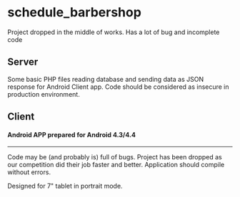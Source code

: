 # schedule_barbershop
Project dropped in the middle of works. Has a lot of bug and incomplete code

## Server

Some basic PHP files reading database and sending data as JSON response for Android Client app.
Code should be considered as insecure in production environment.

## Client

#### Android APP prepared for Android 4.3/4.4
-----------------------------------------

Code may be (and probably is) full of bugs. Project has been dropped as our competition did their job faster and better.
Application should compile without errors.

Designed for 7" tablet in portrait mode.
